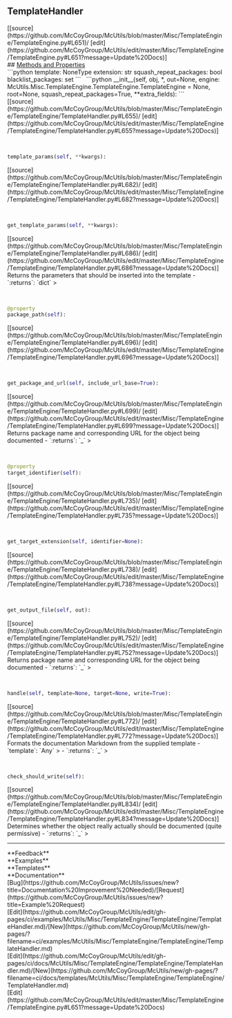 ## <a id="McUtils.Misc.TemplateEngine.TemplateEngine.TemplateHandler">TemplateHandler</a> 

<div class="docs-source-link" markdown="1">
[[source](https://github.com/McCoyGroup/McUtils/blob/master/Misc/TemplateEngine/TemplateEngine.py#L651)/
[edit](https://github.com/McCoyGroup/McUtils/edit/master/Misc/TemplateEngine/TemplateEngine.py#L651?message=Update%20Docs)]
</div>









<div class="collapsible-section">
 <div class="collapsible-section collapsible-section-header" markdown="1">
## <a class="collapse-link" data-toggle="collapse" href="#methods" markdown="1"> Methods and Properties</a> <a class="float-right" data-toggle="collapse" href="#methods"><i class="fa fa-chevron-down"></i></a>
 </div>
 <div class="collapsible-section collapsible-section-body collapse show" id="methods" markdown="1">
 ```python
template: NoneType
extension: str
squash_repeat_packages: bool
blacklist_packages: set
```
<a id="McUtils.Misc.TemplateEngine.TemplateEngine.TemplateHandler.__init__" class="docs-object-method">&nbsp;</a> 
```python
__init__(self, obj, *, out=None, engine: McUtils.Misc.TemplateEngine.TemplateEngine.TemplateEngine = None, root=None, squash_repeat_packages=True, **extra_fields): 
```
<div class="docs-source-link" markdown="1">
[[source](https://github.com/McCoyGroup/McUtils/blob/master/Misc/TemplateEngine/TemplateEngine/TemplateHandler.py#L655)/
[edit](https://github.com/McCoyGroup/McUtils/edit/master/Misc/TemplateEngine/TemplateEngine/TemplateHandler.py#L655?message=Update%20Docs)]
</div>


<a id="McUtils.Misc.TemplateEngine.TemplateEngine.TemplateHandler.template_params" class="docs-object-method">&nbsp;</a> 
```python
template_params(self, **kwargs): 
```
<div class="docs-source-link" markdown="1">
[[source](https://github.com/McCoyGroup/McUtils/blob/master/Misc/TemplateEngine/TemplateEngine/TemplateHandler.py#L682)/
[edit](https://github.com/McCoyGroup/McUtils/edit/master/Misc/TemplateEngine/TemplateEngine/TemplateHandler.py#L682?message=Update%20Docs)]
</div>


<a id="McUtils.Misc.TemplateEngine.TemplateEngine.TemplateHandler.get_template_params" class="docs-object-method">&nbsp;</a> 
```python
get_template_params(self, **kwargs): 
```
<div class="docs-source-link" markdown="1">
[[source](https://github.com/McCoyGroup/McUtils/blob/master/Misc/TemplateEngine/TemplateEngine/TemplateHandler.py#L686)/
[edit](https://github.com/McCoyGroup/McUtils/edit/master/Misc/TemplateEngine/TemplateEngine/TemplateHandler.py#L686?message=Update%20Docs)]
</div>
Returns the parameters that should be inserted into the template
  - `:returns`: `dict`
    >


<a id="McUtils.Misc.TemplateEngine.TemplateEngine.TemplateHandler.package_path" class="docs-object-method">&nbsp;</a> 
```python
@property
package_path(self): 
```
<div class="docs-source-link" markdown="1">
[[source](https://github.com/McCoyGroup/McUtils/blob/master/Misc/TemplateEngine/TemplateEngine/TemplateHandler.py#L696)/
[edit](https://github.com/McCoyGroup/McUtils/edit/master/Misc/TemplateEngine/TemplateEngine/TemplateHandler.py#L696?message=Update%20Docs)]
</div>


<a id="McUtils.Misc.TemplateEngine.TemplateEngine.TemplateHandler.get_package_and_url" class="docs-object-method">&nbsp;</a> 
```python
get_package_and_url(self, include_url_base=True): 
```
<div class="docs-source-link" markdown="1">
[[source](https://github.com/McCoyGroup/McUtils/blob/master/Misc/TemplateEngine/TemplateEngine/TemplateHandler.py#L699)/
[edit](https://github.com/McCoyGroup/McUtils/edit/master/Misc/TemplateEngine/TemplateEngine/TemplateHandler.py#L699?message=Update%20Docs)]
</div>
Returns package name and corresponding URL for the object
being documented
  - `:returns`: `_`
    >


<a id="McUtils.Misc.TemplateEngine.TemplateEngine.TemplateHandler.target_identifier" class="docs-object-method">&nbsp;</a> 
```python
@property
target_identifier(self): 
```
<div class="docs-source-link" markdown="1">
[[source](https://github.com/McCoyGroup/McUtils/blob/master/Misc/TemplateEngine/TemplateEngine/TemplateHandler.py#L735)/
[edit](https://github.com/McCoyGroup/McUtils/edit/master/Misc/TemplateEngine/TemplateEngine/TemplateHandler.py#L735?message=Update%20Docs)]
</div>


<a id="McUtils.Misc.TemplateEngine.TemplateEngine.TemplateHandler.get_target_extension" class="docs-object-method">&nbsp;</a> 
```python
get_target_extension(self, identifier=None): 
```
<div class="docs-source-link" markdown="1">
[[source](https://github.com/McCoyGroup/McUtils/blob/master/Misc/TemplateEngine/TemplateEngine/TemplateHandler.py#L738)/
[edit](https://github.com/McCoyGroup/McUtils/edit/master/Misc/TemplateEngine/TemplateEngine/TemplateHandler.py#L738?message=Update%20Docs)]
</div>


<a id="McUtils.Misc.TemplateEngine.TemplateEngine.TemplateHandler.get_output_file" class="docs-object-method">&nbsp;</a> 
```python
get_output_file(self, out): 
```
<div class="docs-source-link" markdown="1">
[[source](https://github.com/McCoyGroup/McUtils/blob/master/Misc/TemplateEngine/TemplateEngine/TemplateHandler.py#L752)/
[edit](https://github.com/McCoyGroup/McUtils/edit/master/Misc/TemplateEngine/TemplateEngine/TemplateHandler.py#L752?message=Update%20Docs)]
</div>
Returns package name and corresponding URL for the object
being documented
  - `:returns`: `_`
    >


<a id="McUtils.Misc.TemplateEngine.TemplateEngine.TemplateHandler.handle" class="docs-object-method">&nbsp;</a> 
```python
handle(self, template=None, target=None, write=True): 
```
<div class="docs-source-link" markdown="1">
[[source](https://github.com/McCoyGroup/McUtils/blob/master/Misc/TemplateEngine/TemplateEngine/TemplateHandler.py#L772)/
[edit](https://github.com/McCoyGroup/McUtils/edit/master/Misc/TemplateEngine/TemplateEngine/TemplateHandler.py#L772?message=Update%20Docs)]
</div>
Formats the documentation Markdown from the supplied template
  - `template`: `Any`
    > 
  - `:returns`: `_`
    >


<a id="McUtils.Misc.TemplateEngine.TemplateEngine.TemplateHandler.check_should_write" class="docs-object-method">&nbsp;</a> 
```python
check_should_write(self): 
```
<div class="docs-source-link" markdown="1">
[[source](https://github.com/McCoyGroup/McUtils/blob/master/Misc/TemplateEngine/TemplateEngine/TemplateHandler.py#L834)/
[edit](https://github.com/McCoyGroup/McUtils/edit/master/Misc/TemplateEngine/TemplateEngine/TemplateHandler.py#L834?message=Update%20Docs)]
</div>
Determines whether the object really actually should be
documented (quite permissive)
  - `:returns`: `_`
    >
 </div>
</div>












---


<div markdown="1" class="text-secondary">
<div class="container">
  <div class="row">
   <div class="col" markdown="1">
**Feedback**   
</div>
   <div class="col" markdown="1">
**Examples**   
</div>
   <div class="col" markdown="1">
**Templates**   
</div>
   <div class="col" markdown="1">
**Documentation**   
</div>
   <div class="col" markdown="1">
   
</div>
   <div class="col" markdown="1">
   
</div>
   <div class="col" markdown="1">
   
</div>
</div>
  <div class="row">
   <div class="col" markdown="1">
[Bug](https://github.com/McCoyGroup/McUtils/issues/new?title=Documentation%20Improvement%20Needed)/[Request](https://github.com/McCoyGroup/McUtils/issues/new?title=Example%20Request)   
</div>
   <div class="col" markdown="1">
[Edit](https://github.com/McCoyGroup/McUtils/edit/gh-pages/ci/examples/McUtils/Misc/TemplateEngine/TemplateEngine/TemplateHandler.md)/[New](https://github.com/McCoyGroup/McUtils/new/gh-pages/?filename=ci/examples/McUtils/Misc/TemplateEngine/TemplateEngine/TemplateHandler.md)   
</div>
   <div class="col" markdown="1">
[Edit](https://github.com/McCoyGroup/McUtils/edit/gh-pages/ci/docs/McUtils/Misc/TemplateEngine/TemplateEngine/TemplateHandler.md)/[New](https://github.com/McCoyGroup/McUtils/new/gh-pages/?filename=ci/docs/templates/McUtils/Misc/TemplateEngine/TemplateEngine/TemplateHandler.md)   
</div>
   <div class="col" markdown="1">
[Edit](https://github.com/McCoyGroup/McUtils/edit/master/Misc/TemplateEngine/TemplateEngine.py#L651?message=Update%20Docs)   
</div>
   <div class="col" markdown="1">
   
</div>
   <div class="col" markdown="1">
   
</div>
   <div class="col" markdown="1">
   
</div>
</div>
</div>
</div>
